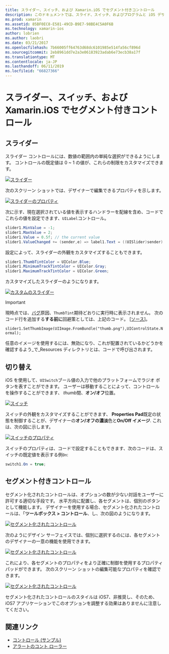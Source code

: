 ```yaml
---
title: スライダー、スイッチ、および Xamarin.iOS でセグメント付きコントロール
description: このドキュメントでは、スライド、スイッチ、およびプログラムと iOS デザイナーの両方に、それらを操作する方法を説明する Xamarin.iOS のセグメント化されたコントロールについて説明します。
ms.prod: xamarin
ms.assetid: 85BF0EC8-E581-49CD-B9E7-98BE4C5A0F6B
ms.technology: xamarin-ios
author: lobrien
ms.author: laobri
ms.date: 03/21/2017
ms.openlocfilehash: 7b66005ff64763d68dc6101985e514fa56cf896d
ms.sourcegitcommit: 2eb8961dd7e2a3e06183923adab6e73ecb38a17f
ms.translationtype: MT
ms.contentlocale: ja-JP
ms.lasthandoff: 06/11/2019
ms.locfileid: "66827366"
---
```

# <a name="sliders-switches-and-segmented-controls-in-xamarinios"></a>スライダー、スイッチ、および Xamarin.iOS でセグメント付きコントロール

<a name="Sliders" />

## <a name="sliders"></a>スライダー

スライダー コントロールには、数値の範囲内の単純な選択ができるようにします。 コントロールの既定値は 0 ~ 1 の値が、これらの制限をカスタマイズできます。

 [![](slider-switch-segmented-controls-images/image25a.png "スライダー")](slider-switch-segmented-controls-images/image25a.png#lightbox)

次のスクリーン ショットでは、デザイナーで編集できるプロパティを示します。

 [![](slider-switch-segmented-controls-images/image26a.png "スライダーのプロパティ")](slider-switch-segmented-controls-images/image25a.png#lightbox)

次に示す、現在選択されている値を表示するハンドラーを配線を含め、コードでこれらの値を設定できます、`UILabel`コントロール。

```csharp
slider1.MinValue = -1;
slider1.MaxValue = 2;
slider1.Value = 0.5f; // the current value
slider1.ValueChanged += (sender,e) => label1.Text = ((UISlider)sender).Value.ToString ();
```

設定によって、スライダーの外観をカスタマイズすることもできます。

```csharp
slider1.ThumbTintColor = UIColor.Blue;
slider1.MinimumTrackTintColor = UIColor.Gray;
slider1.MaximumTrackTintColor = UIColor.Green;
```

カスタマイズしたスライダーのようになります。

 [![](slider-switch-segmented-controls-images/image27a.png "カスタムのスライダー")](slider-switch-segmented-controls-images/image28a.png#lightbox)

> [!IMPORTANT]
> 現時点では、[バグ](https://stackoverflow.com/a/19496179)原因、`ThumbTint`期待どおりに実行時に表示されません。 次のコード行を追加する**する前に**回避策としては、上記のコード。 [[ソース](https://stackoverflow.com/a/21396794)]。
>
> `slider1.SetThumbImage(UIImage.FromBundle("thumb.png"),UIControlState.Normal);`
> 
> 任意のイメージを使用するには、無効になり、これが配置されているかどうかを確認するよう_で_Resources ディレクトリとは、コードで呼び出されます。

<a name="Switch" />

## <a name="switch"></a>切り替え

iOS を使用して、`UISwitch`ブール値の入力で他のプラットフォームでラジオ ボタンを表すことができます。 ユーザーは移動することによって、コントロールを操作することができます、 *thumb*間、**オン/オフ**位置。

 [![](slider-switch-segmented-controls-images/image28a.png "スイッチ")](slider-switch-segmented-controls-images/image28a.png#lightbox)

スイッチの外観をカスタマイズすることができます、 **Properties Pad**既定の状態を制御することが、デザイナーの**オン/オフの濃淡**色と**On/Off イメージ**. これは、次の図に示します。

 [![](slider-switch-segmented-controls-images/image29a.png "スイッチのプロパティ")](slider-switch-segmented-controls-images/image29a.png#lightbox)

スイッチのプロパティは、コードで設定することもできます、次のコードは、スイッチの既定値を表示する例`On`:

```csharp
switch1.On = true;
```

 <a name="Segmented_Controls" />


## <a name="segmented-controls"></a>セグメント付きコントロール

セグメント化されたコントロールは、オプションの数が少ない対話をユーザーに許可する適切な手段です。 水平方向に配置し、各セグメントは、個別のボタンとして機能します。 デザイナーを使用する場合、セグメント化されたコントロールは、「**ツールボックス > コントロール**、し、次の図のようになります。

 [![](slider-switch-segmented-controls-images/segmentedcontrol.png "セグメント化されたコントロール")](slider-switch-segmented-controls-images/segmentedcontrol.png#lightbox)

次のようにデザイン サーフェイスでは、個別に選択するのには、各セグメントのデザイナーの一意の機能を使用できます。

 [![](slider-switch-segmented-controls-images/segmentedcontrolselection.png "セグメント化されたコントロール")](slider-switch-segmented-controls-images/segmentedcontrolselection.png#lightbox)

これにより、各セグメントのプロパティをより正確に制御を使用するプロパティ パッドができます。 次のスクリーン ショットの編集可能なプロパティを確認できます。

 [![](slider-switch-segmented-controls-images/segmentedcontrolproperties.png "セグメント化されたコントロール")](slider-switch-segmented-controls-images/segmentedcontrolproperties.png#lightbox)

セグメント化されたコントロールのスタイルは iOS7、非推奨し、そのため、iOS7 アプリケーションでこのオプションを調整する効果はありませんに注意してください。

## <a name="related-links"></a>関連リンク

- [コントロール (サンプル)](https://developer.xamarin.com/samples/monotouch/Controls/)
- [アラートのコント ローラー](https://github.com/xamarin/recipes/tree/master/Recipes/ios/standard_controls/alertcontroller)
